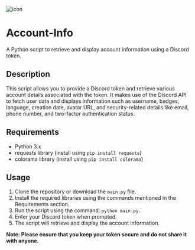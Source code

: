 ![icon](https://raw.githubusercontent.com/TheBloodEye/Assets/main/account%20info.png)

# Account-Info

A Python script to retrieve and display account information using a Discord token.

## Description

This script allows you to provide a Discord token and retrieve various account details associated with the token. 
It makes use of the Discord API to fetch user data and displays information such as username, badges, language, creation date, avatar URL, and security-related details like email, phone number, and two-factor authentication status.

## Requirements

- Python 3.x
- requests library (install using `pip install requests`)
- colorama library (install using `pip install colorama`)

## Usage

1. Clone the repository or download the `main.py` file.
2. Install the required libraries using the commands mentioned in the Requirements section.
3. Run the script using the command: `python main.py`.
4. Enter your Discord token when prompted.
5. The script will retrieve and display the account information.

**Note: Please ensure that you keep your token secure and do not share it with anyone.**

